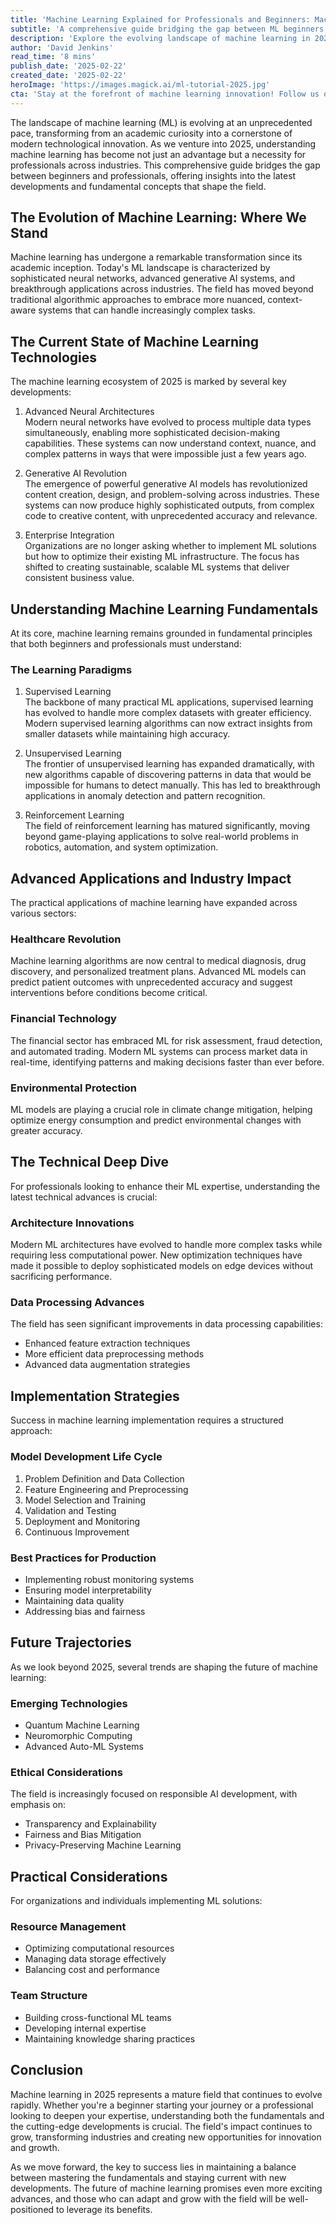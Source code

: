 ```yaml
---
title: 'Machine Learning Explained for Professionals and Beginners: Machine Learning Advanced Tutorial 2025'
subtitle: 'A comprehensive guide bridging the gap between ML beginners and professionals'
description: 'Explore the evolving landscape of machine learning in 2025, from fundamental concepts to cutting-edge developments. This comprehensive guide covers advanced neural architectures, industry applications, and implementation strategies for both beginners and professionals.'
author: 'David Jenkins'
read_time: '8 mins'
publish_date: '2025-02-22'
created_date: '2025-02-22'
heroImage: 'https://images.magick.ai/ml-tutorial-2025.jpg'
cta: 'Stay at the forefront of machine learning innovation! Follow us on LinkedIn for regular updates, expert insights, and the latest developments in AI and ML technology.'
---
```


The landscape of machine learning (ML) is evolving at an unprecedented pace, transforming from an academic curiosity into a cornerstone of modern technological innovation. As we venture into 2025, understanding machine learning has become not just an advantage but a necessity for professionals across industries. This comprehensive guide bridges the gap between beginners and professionals, offering insights into the latest developments and fundamental concepts that shape the field.

## The Evolution of Machine Learning: Where We Stand

Machine learning has undergone a remarkable transformation since its academic inception. Today's ML landscape is characterized by sophisticated neural networks, advanced generative AI systems, and breakthrough applications across industries. The field has moved beyond traditional algorithmic approaches to embrace more nuanced, context-aware systems that can handle increasingly complex tasks.

## The Current State of Machine Learning Technologies

The machine learning ecosystem of 2025 is marked by several key developments:

1. Advanced Neural Architectures  
   Modern neural networks have evolved to process multiple data types simultaneously, enabling more sophisticated decision-making capabilities. These systems can now understand context, nuance, and complex patterns in ways that were impossible just a few years ago.

2. Generative AI Revolution  
   The emergence of powerful generative AI models has revolutionized content creation, design, and problem-solving across industries. These systems can now produce highly sophisticated outputs, from complex code to creative content, with unprecedented accuracy and relevance.

3. Enterprise Integration  
   Organizations are no longer asking whether to implement ML solutions but how to optimize their existing ML infrastructure. The focus has shifted to creating sustainable, scalable ML systems that deliver consistent business value.

## Understanding Machine Learning Fundamentals

At its core, machine learning remains grounded in fundamental principles that both beginners and professionals must understand:

### The Learning Paradigms

1. Supervised Learning  
   The backbone of many practical ML applications, supervised learning has evolved to handle more complex datasets with greater efficiency. Modern supervised learning algorithms can now extract insights from smaller datasets while maintaining high accuracy.

2. Unsupervised Learning  
   The frontier of unsupervised learning has expanded dramatically, with new algorithms capable of discovering patterns in data that would be impossible for humans to detect manually. This has led to breakthrough applications in anomaly detection and pattern recognition.

3. Reinforcement Learning  
   The field of reinforcement learning has matured significantly, moving beyond game-playing applications to solve real-world problems in robotics, automation, and system optimization.

## Advanced Applications and Industry Impact

The practical applications of machine learning have expanded across various sectors:

### Healthcare Revolution  
Machine learning algorithms are now central to medical diagnosis, drug discovery, and personalized treatment plans. Advanced ML models can predict patient outcomes with unprecedented accuracy and suggest interventions before conditions become critical.

### Financial Technology  
The financial sector has embraced ML for risk assessment, fraud detection, and automated trading. Modern ML systems can process market data in real-time, identifying patterns and making decisions faster than ever before.

### Environmental Protection  
ML models are playing a crucial role in climate change mitigation, helping optimize energy consumption and predict environmental changes with greater accuracy.

## The Technical Deep Dive

For professionals looking to enhance their ML expertise, understanding the latest technical advances is crucial:

### Architecture Innovations  
Modern ML architectures have evolved to handle more complex tasks while requiring less computational power. New optimization techniques have made it possible to deploy sophisticated models on edge devices without sacrificing performance.

### Data Processing Advances  
The field has seen significant improvements in data processing capabilities:
- Enhanced feature extraction techniques
- More efficient data preprocessing methods
- Advanced data augmentation strategies

## Implementation Strategies

Success in machine learning implementation requires a structured approach:

### Model Development Life Cycle
1. Problem Definition and Data Collection
2. Feature Engineering and Preprocessing
3. Model Selection and Training
4. Validation and Testing
5. Deployment and Monitoring
6. Continuous Improvement

### Best Practices for Production
- Implementing robust monitoring systems
- Ensuring model interpretability
- Maintaining data quality
- Addressing bias and fairness

## Future Trajectories

As we look beyond 2025, several trends are shaping the future of machine learning:

### Emerging Technologies
- Quantum Machine Learning
- Neuromorphic Computing
- Advanced Auto-ML Systems

### Ethical Considerations  
The field is increasingly focused on responsible AI development, with emphasis on:
- Transparency and Explainability
- Fairness and Bias Mitigation
- Privacy-Preserving Machine Learning

## Practical Considerations

For organizations and individuals implementing ML solutions:

### Resource Management
- Optimizing computational resources
- Managing data storage effectively
- Balancing cost and performance

### Team Structure
- Building cross-functional ML teams
- Developing internal expertise
- Maintaining knowledge sharing practices

## Conclusion

Machine learning in 2025 represents a mature field that continues to evolve rapidly. Whether you're a beginner starting your journey or a professional looking to deepen your expertise, understanding both the fundamentals and the cutting-edge developments is crucial. The field's impact continues to grow, transforming industries and creating new opportunities for innovation and growth.

As we move forward, the key to success lies in maintaining a balance between mastering the fundamentals and staying current with new developments. The future of machine learning promises even more exciting advances, and those who can adapt and grow with the field will be well-positioned to leverage its benefits.
